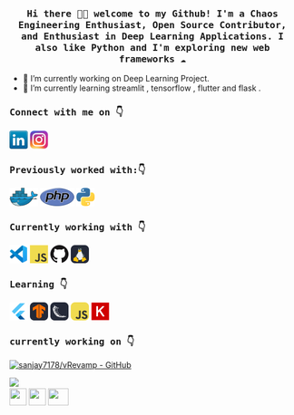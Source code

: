 
<h3 align="center"><samp> Hi there 👋🏾  welcome to my Github! I'm a Chaos Engineering Enthusiast, Open Source Contributor, and Enthusiast in Deep Learning Applications. I also like Python and I'm exploring new web frameworks ☁️ </samp></h3>

- 🔭 I’m currently working on Deep Learning Project.
-  🌱 I’m currently learning streamlit , tensorflow , flutter and flask .

<h3><samp> Connect with me on 👇</samp></h3>

[![LinkedIn](icons/linkedin.png)](https://www.linkedin.com/in/sai-sanjay-kottakota-9648bb233/)
[![Instagram](icons/instagram.png)](https://instagram.com/m4sterph0enix?igshid=ZDdkNTZiNTM=)

<h3><samp> Previously worked with:👇</samp></h3>

<a href="https://www.docker.com/" title="Docker"><img src="icons/docker.png" /></a>
<a href="https://www.php.net/" title="PHP"><img src="icons/php.png" /></a>
<a href="https://www.python.org/" title="Python"><img src="icons/python.png" /></a>

<h3><samp>Currently working with 👇</samp></h3>
<a href="https://code.visualstudio.com/" title="Visual Studio Code"><img src="icons/vscode.png" /></a>
<a href="https://en.wikipedia.org/wiki/JavaScript" title="JavaScript"><img src="icons/javascript.png" /></a>
<a href="https://github.com/" title="GitHub"><img src="icons/github.png" /></a>
<a href="https://ubuntu.org/" title="Linux"><img src="icons/Linux-Dark.svg"   height=32 width=32/></a>

<h3><samp>Learning 👇</samp></h3>
<a href="https://flutter.dev/" title="Flutter"><img src="icons/flutter.png" /></a>
<a href="https://tensorflow.org/" title="Flutter"  ><img src="icons/TensorFlow-Dark.svg" height=32 width=32 /></a>
<a href="https://flask.palletsprojects.com/en/2.2.x/" title="Flask"  ><img src="icons/Flask-Dark.svg" height=32 width=32 /></a>
<a href="https://www.javascript.com/" title="Javascript"  ><img src="icons/JavaScript.svg" height=32 width=32 /></a>
<a href="https://ubuntu.org/" title="Linux"><img src="icons/1200px-Keras_logo.svg.png"   height=32 width=32/></a>

<h3><samp>currently working on 👇</samp></h3>

[![sanjay7178/vRevamp - GitHub](https://gh-card.dev/repos/sanjay7178/vRevamp.svg?fullname=)](https://github.com/sanjay7178/vRevamp)

  <img src="https://media.giphy.com/media/M9gbBd9nbDrOTu1Mqx/giphy.gif" width="100"/>
</div>
<div>
    <img src="https://cultofthepartyparrot.com/parrots/hd/githubparrot.gif" width="30" height="30"/>
    <img src="https://cultofthepartyparrot.com/flags/hd/indiaparrot.gif" width="30" height="30"/>
    <img src="https://cultofthepartyparrot.com/parrots/asyncparrot.gif" width="36" height="30"/>
</div>
  
